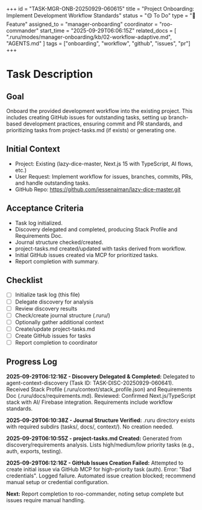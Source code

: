 +++
id = "TASK-MGR-ONB-20250929-060615"
title = "Project Onboarding: Implement Development Workflow Standards"
status = "🟡 To Do"
type = "🌟 Feature"
assigned_to = "manager-onboarding"
coordinator = "roo-commander"
start_time = "2025-09-29T06:06:15Z"
related_docs = [
    ".ruru/modes/manager-onboarding/kb/02-workflow-adaptive.md",
    "AGENTS.md"
]
tags = ["onboarding", "workflow", "github", "issues", "pr"]
+++

# Task Description

## Goal
Onboard the provided development workflow into the existing project. This includes creating GitHub issues for outstanding tasks, setting up branch-based development practices, ensuring commit and PR standards, and prioritizing tasks from project-tasks.md (if exists) or generating one.

## Initial Context
- Project: Existing (lazy-dice-master, Next.js 15 with TypeScript, AI flows, etc.)
- User Request: Implement workflow for issues, branches, commits, PRs, and handle outstanding tasks.
- GitHub Repo: https://github.com/jessenaiman/lazy-dice-master.git

## Acceptance Criteria
- Task log initialized.
- Discovery delegated and completed, producing Stack Profile and Requirements Doc.
- Journal structure checked/created.
- project-tasks.md created/updated with tasks derived from workflow.
- Initial GitHub issues created via MCP for prioritized tasks.
- Report completion with summary.

## Checklist
- [ ] Initialize task log (this file)
- [ ] Delegate discovery for analysis
- [ ] Review discovery results
- [ ] Check/create journal structure (.ruru/)
- [ ] Optionally gather additional context
- [ ] Create/update project-tasks.md
- [ ] Create GitHub issues for tasks
- [ ] Report completion to coordinator

## Progress Log

**2025-09-29T06:12:16Z - Discovery Delegated & Completed:** Delegated to agent-context-discovery (Task ID: TASK-DISC-20250929-060641). Received Stack Profile (.ruru/context/stack_profile.json) and Requirements Doc (.ruru/docs/requirements.md). Reviewed: Confirmed Next.js/TypeScript stack with AI/ Firebase integration. Requirements include workflow standards.

**2025-09-29T06:10:38Z - Journal Structure Verified:** .ruru directory exists with required subdirs (tasks/, docs/, context/). No creation needed.

**2025-09-29T06:10:55Z - project-tasks.md Created:** Generated from discovery/requirements analysis. Lists high/medium/low priority tasks (e.g., auth, exports, testing).

**2025-09-29T06:12:16Z - GitHub Issues Creation Failed:** Attempted to create initial issue via GitHub MCP for high-priority task (auth). Error: "Bad credentials". Logged failure. Automated issue creation blocked; recommend manual setup or credential configuration.

**Next:** Report completion to roo-commander, noting setup complete but issues require manual handling.